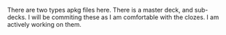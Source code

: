 There are two types apkg files here. There is a master deck, and sub-decks. I will be commiting these as I am comfortable with the clozes. I am actively working on them.